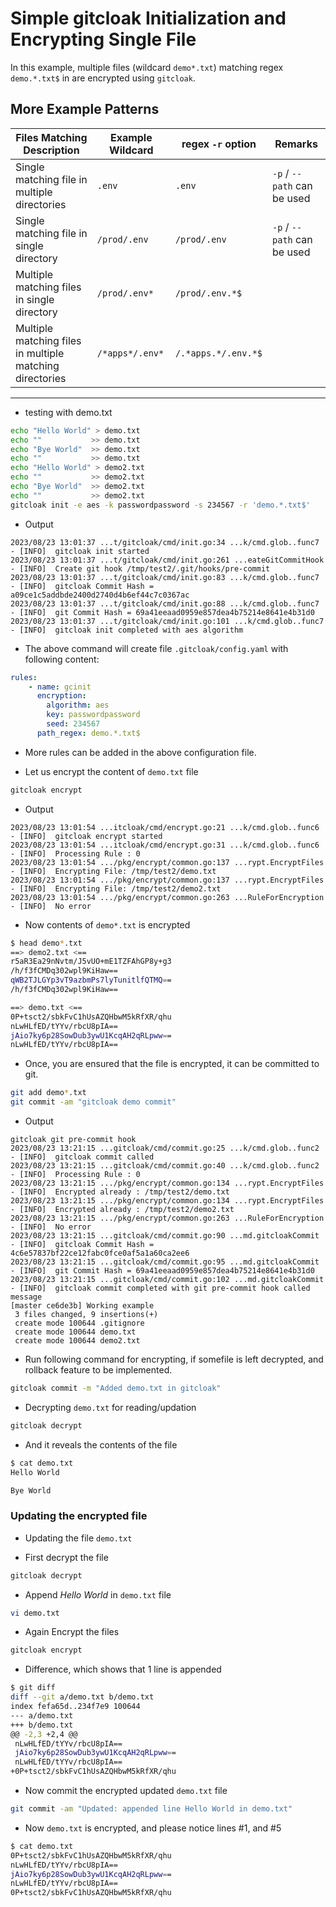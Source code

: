 # Simple gitcloak Initialization and Encrypting Single File

In this example, multiple files (wildcard `demo*.txt`) matching regex `demo.*.txt$` in are encrypted using `gitcloak`.

## More Example Patterns

| Files Matching Description | Example Wildcard | regex  `-r` option | Remarks |
| -------------------------- | ---------------- | ------------------ | ------- |
| Single matching file in multiple directories | `.env` | `.env` | `-p` / `--path` can be used |
| Single matching file in single directory | `/prod/.env` | `/prod/.env` | `-p` / `--path` can be used |
| Multiple matching files in single directory | `/prod/.env*` | `/prod/.env.*$` | |
| Multiple matching files in multiple matching directories | `/*apps*/.env*` | `/.*apps.*/.env.*$` | |


----

* testing with demo.txt

```bash
echo "Hello World" > demo.txt
echo ""           >> demo.txt
echo "Bye World"  >> demo.txt
echo ""           >> demo.txt
echo "Hello World" > demo2.txt
echo ""           >> demo2.txt
echo "Bye World"  >> demo2.txt
echo ""           >> demo2.txt
gitcloak init -e aes -k passwordpassword -s 234567 -r 'demo.*.txt$'
```

* Output
```
2023/08/23 13:01:37 ...t/gitcloak/cmd/init.go:34 ...k/cmd.glob..func7 - [INFO]  gitcloak init started
2023/08/23 13:01:37 ...t/gitcloak/cmd/init.go:261 ...eateGitCommitHook - [INFO]  Create git hook /tmp/test2/.git/hooks/pre-commit
2023/08/23 13:01:37 ...t/gitcloak/cmd/init.go:83 ...k/cmd.glob..func7 - [INFO]  gitcloak Commit Hash = a09ce1c5addbde2400d2740d4b6ef44c7c0367ac
2023/08/23 13:01:37 ...t/gitcloak/cmd/init.go:88 ...k/cmd.glob..func7 - [INFO]  git Commit Hash = 69a41eeaad0959e857dea4b75214e8641e4b31d0
2023/08/23 13:01:37 ...t/gitcloak/cmd/init.go:101 ...k/cmd.glob..func7 - [INFO]  gitcloak init completed with aes algorithm
```


* The above command will create file `.gitcloak/config.yaml` with following content:
```yaml
rules:
    - name: gcinit
      encryption:
        algorithm: aes
        key: passwordpassword
        seed: 234567
      path_regex: demo.*.txt$
```
* More rules can be added in the above configuration file.

* Let us encrypt the content of `demo.txt` file
```bash
gitcloak encrypt
```
* Output
```
2023/08/23 13:01:54 ...itcloak/cmd/encrypt.go:21 ...k/cmd.glob..func6 - [INFO]  gitcloak encrypt started
2023/08/23 13:01:54 ...itcloak/cmd/encrypt.go:31 ...k/cmd.glob..func6 - [INFO]  Processing Rule : 0
2023/08/23 13:01:54 .../pkg/encrypt/common.go:137 ...rypt.EncryptFiles - [INFO]  Encrypting File: /tmp/test2/demo.txt
2023/08/23 13:01:54 .../pkg/encrypt/common.go:137 ...rypt.EncryptFiles - [INFO]  Encrypting File: /tmp/test2/demo2.txt
2023/08/23 13:01:54 .../pkg/encrypt/common.go:263 ...RuleForEncryption - [INFO]  No error
```

* Now contents of `demo*.txt` is encrypted
```bash
$ head demo*.txt
==> demo2.txt <==
r5aR3Ea29nNvtm/J5vUO+mE1TZFAhGP8y+g3
/h/f3fCMDq302wpl9KiHaw==
qWB2TJLGYp3vT9azbmPs7lyTunitlfQTMQ==
/h/f3fCMDq302wpl9KiHaw==

==> demo.txt <==
0P+tsct2/sbkFvC1hUsAZQHbwM5kRfXR/qhu
nLwHLfED/tYYv/rbcU8pIA==
jAio7ky6p28SowDub3ywU1KcqAH2qRLpww==
nLwHLfED/tYYv/rbcU8pIA==
```

* Once, you are ensured that the file is encrypted, it can be committed to git.
```bash
git add demo*.txt
git commit -am "gitcloak demo commit"
```
* Output
```
gitcloak git pre-commit hook
2023/08/23 13:21:15 ...gitcloak/cmd/commit.go:25 ...k/cmd.glob..func2 - [INFO]  gitcloak commit called
2023/08/23 13:21:15 ...gitcloak/cmd/commit.go:40 ...k/cmd.glob..func2 - [INFO]  Processing Rule : 0
2023/08/23 13:21:15 .../pkg/encrypt/common.go:134 ...rypt.EncryptFiles - [INFO]  Encrypted already : /tmp/test2/demo.txt
2023/08/23 13:21:15 .../pkg/encrypt/common.go:134 ...rypt.EncryptFiles - [INFO]  Encrypted already : /tmp/test2/demo2.txt
2023/08/23 13:21:15 .../pkg/encrypt/common.go:263 ...RuleForEncryption - [INFO]  No error
2023/08/23 13:21:15 ...gitcloak/cmd/commit.go:90 ...md.gitcloakCommit - [INFO]  gitcloak Commit Hash = 4c6e57837bf22ce12fabc0fce0af5a1a60ca2ee6
2023/08/23 13:21:15 ...gitcloak/cmd/commit.go:95 ...md.gitcloakCommit - [INFO]  git Commit Hash = 69a41eeaad0959e857dea4b75214e8641e4b31d0
2023/08/23 13:21:15 ...gitcloak/cmd/commit.go:102 ...md.gitcloakCommit - [INFO]  gitcloak commit completed with git pre-commit hook called message
[master ce6de3b] Working example
 3 files changed, 9 insertions(+)
 create mode 100644 .gitignore
 create mode 100644 demo.txt
 create mode 100644 demo2.txt
```

* Run following command for encrypting, if somefile is left decrypted, and rollback feature to be implemented.
```bash
gitcloak commit -m "Added demo.txt in gitcloak"
```

* Decrypting `demo.txt` for reading/updation
```bash
gitcloak decrypt
```

* And it reveals the contents of the file
```bash
$ cat demo.txt 
Hello World

Bye World

```

### Updating the encrypted file
* Updating the file `demo.txt`

* First decrypt the file
```bash
gitcloak decrypt
```

* Append *Hello World* in `demo.txt` file
```bash
vi demo.txt 
```

* Again Encrypt the files
```bash
gitcloak encrypt
```

* Difference, which shows that 1 line is appended
```bash
$ git diff
diff --git a/demo.txt b/demo.txt
index fefa65d..234f7e9 100644
--- a/demo.txt
+++ b/demo.txt
@@ -2,3 +2,4 @@
 nLwHLfED/tYYv/rbcU8pIA==
 jAio7ky6p28SowDub3ywU1KcqAH2qRLpww==
 nLwHLfED/tYYv/rbcU8pIA==
+0P+tsct2/sbkFvC1hUsAZQHbwM5kRfXR/qhu
```

* Now commit the encrypted updated `demo.txt` file
```bash
git commit -am "Updated: appended line Hello World in demo.txt"
```
* Now `demo.txt` is encrypted, and please notice lines #1, and #5
```bash
$ cat demo.txt 
0P+tsct2/sbkFvC1hUsAZQHbwM5kRfXR/qhu
nLwHLfED/tYYv/rbcU8pIA==
jAio7ky6p28SowDub3ywU1KcqAH2qRLpww==
nLwHLfED/tYYv/rbcU8pIA==
0P+tsct2/sbkFvC1hUsAZQHbwM5kRfXR/qhu
```
